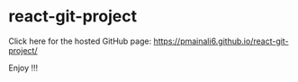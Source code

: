 # react-git-project

Click here for the hosted GitHub page: https://pmainali6.github.io/react-git-project/

Enjoy !!!
